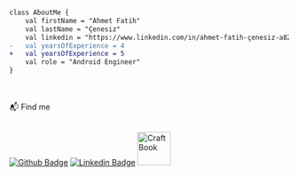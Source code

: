 

<!--
**fcenesiz/fcenesiz** is a ✨ _special_ ✨ repository because its `README.md` (this file) appears on your GitHub profile.

Here are some ideas to get you started:

- 🔭 I’m currently working on ...
- 🌱 I’m currently learning ...
- 👯 I’m looking to collaborate on ...
- 🤔 I’m looking for help with ...
- 💬 Ask me about ...
- 📫 How to reach me: ...
- 😄 Pronouns: ...
- ⚡ Fun fact: ...

<p align="left"> <img src="https://komarev.com/ghpvc/?username=fcenesiz&label=Profile%20views&color=green&style=flat" alt="fcenesiz" /> </p>
-->

```diff

class AboutMe {
    val firstName = "Ahmet Fatih"
    val lastName = "Çenesiz"
    val linkedin = "https://www.linkedin.com/in/ahmet-fatih-çenesiz-a820b3183/"
-   val yearsOfExperience = 4
+   val yearsOfExperience = 5
    val role = "Android Engineer"
}

```

<br />
<br />
📬 Find me
<br />
<br />

<a href="https://github.com/fcenesiz"><img src="https://camo.githubusercontent.com/ed8820c462321001f7204d4c0b04bba3cfac56b716801235010137ac5a40dbca/68747470733a2f2f696d672e736869656c64732e696f2f62616467652f4769744875622d3130303030303f7374796c653d666f722d7468652d6261646765266c6f676f3d676974687562266c6f676f436f6c6f723d7768697465266c6f676f3d676974687562266c696e6b3d68747470733a2f2f6769746875622e636f6d2f61726461616b646572652f" alt="Github Badge" data-canonical-src="https://img.shields.io/badge/GitHub-100000?style=for-the-badge&amp;logo=github&amp;logoColor=white&amp;logo=github&amp;link=https://github.com/fcenesiz" style="max-width: 100%;"></a>
<a href="https://www.linkedin.com/in/ahmet-fatih-çenesiz-a820b3183/" rel="nofollow"><img src="https://camo.githubusercontent.com/c17fdc1d66f1939b79ef735c5726a68fb6b8c2ae7e0f5a4f036a8b937bd531f8/68747470733a2f2f696d672e736869656c64732e696f2f62616467652f4c696e6b6564496e2d3030373742353f7374796c653d666f722d7468652d6261646765266c6f676f3d6c696e6b6564696e266c6f676f436f6c6f723d7768697465266c696e6b3d68747470733a2f2f7777772e6c696e6b6564696e2e636f6d2f696e2f68656d616e74686b6f6c6c69706172612f" alt="Linkedin Badge" data-canonical-src="https://img.shields.io/badge/LinkedIn-0077B5?style=for-the-badge&amp;logo=linkedin&amp;logoColor=white&amp;link=[https://www.linkedin.com/in/hemanthkollipara/](https://www.linkedin.com/in/ahmet-fatih-çenesiz-a820b3183/)" style="max-width: 100%;"></a>
<a href="https://play.google.com/store/apps/dev?id=5348216302908550036&hl=tr&gl=US"><img src="https://play.google.com/about/howplayworks/static/assets/social/share_google_play_logo.png" alt="CraftBook" data-canonical-src="https://img.shields.io/badge/Gmail-D14836?style=for-the-badge&amp;logo=gmail&amp;logoColor=white&amp;link=ahmetfatihcenesizdev@gmail.com" style="max-width: 100%; width: 60px;"></a>



